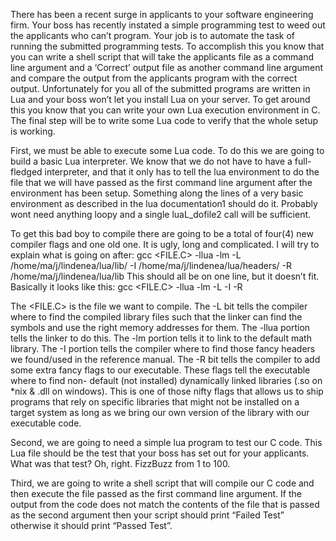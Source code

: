 There has been a recent surge in applicants to your software engineering firm. Your boss has recently instated a simple programming 
test to weed out the applicants who can’t program. Your job is to automate the task of running the submitted programming tests. To 
accomplish this you know that you can write a shell script that will take the applicants file as a command line argument and a 
‘Correct’ output file as another command line argument and compare the output from the applicants program with the correct output. 
Unfortunately for you all of the submitted programs are written in Lua and your boss won’t let you install Lua on your server. To 
get around this you know that you can write your own Lua execution environment in C. The final step will be to write some Lua code 
to verify that the whole setup is working.

First, we must be able to execute some Lua code. To do this we are going to build a basic Lua interpreter. We know that we do not 
have to have a full-fledged interpreter, and that it only has to tell the lua environment to do the file that we will have passed as 
the first command line argument after the environment has been setup. Something along the lines of a very basic environment as 
described in the lua documentation1 should do it. Probably wont need anything loopy and a single luaL_dofile2 call will be sufficient.

To get this bad boy to compile there are going to be a total of four(4) new compiler flags and one old one. It is ugly, long and 
complicated. I will try to explain what is going on after:
gcc <FILE.C> -llua -lm -L /home/ma/j/lindenea/lua/lib/ -I /home/ma/j/lindenea/lua/headers/ -R /home/ma/j/lindenea/lua/lib
This should all be on one line, but it doesn’t fit. Basically it looks like this:
     gcc <FILE.C>  -llua -lm -L <LDIR> -I <HDIR> -R <SODIR>


The <FILE.C> is the file we want to compile. The -L <LDIR> bit tells the compiler where to find the compiled library files such that 
the linker can find the symbols and use the right memory addresses for them. The -llua portion tells the linker to do this. The 
-lm portion tells it to link to the default math library. The -I <HDIR> portion tells the compiler where to find those fancy headers 
we found/used in the reference manual. The -R <SODIR> bit tells the compiler to add some extra fancy flags to our executable. These 
flags tell the executable where to find non- default (not installed) dynamically linked libraries (.so on *nix & .dll on windows). 
This is one of those nifty flags that allows us to ship programs that rely on specific libraries that might not be installed on a 
target system as long as we bring our own version of the library with our executable code.


Second, we are going to need a simple lua program to test our C code. This Lua file should be the test that your boss has set out 
for your applicants. What was that test? Oh, right. FizzBuzz from 1 to 100.


Third, we are going to write a shell script that will compile our C code and then execute the file passed as the first command 
line argument. If the output from the code does not match the contents of the file that is passed as the second argument then your 
script should print “Failed Test” otherwise it should print “Passed Test”.
